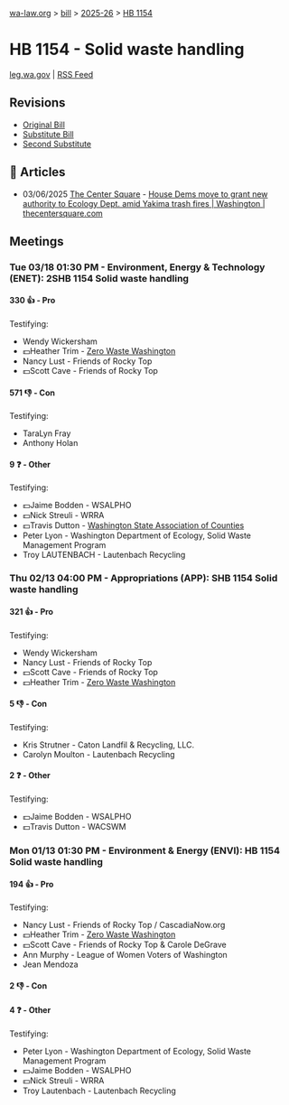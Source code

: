 [wa-law.org](/) > [bill](/bill/) > [2025-26](/bill/2025-26/) > [HB 1154](/bill/2025-26/hb/1154/)

# HB 1154 - Solid waste handling
[leg.wa.gov](https://app.leg.wa.gov/billsummary?BillNumber=1154&Year=2025&Initiative=false) | [RSS Feed](./rss.xml)

## Revisions
* [Original Bill](1/)
* [Substitute Bill](S/)
* [Second Substitute](S2/)

## 📰 Articles
* 03/06/2025 [The Center Square](/org/the_center_square/) - [House Dems move to grant new authority to Ecology Dept. amid Yakima trash fires | Washington | thecentersquare.com](https://www.thecentersquare.com/washington/article_05fb14d0-fadd-11ef-b984-67b70fff5b2f.html#:~:text=Second%20Substitute%20House%20Bill%201154)

## Meetings
### Tue 03/18 01:30 PM - Environment, Energy & Technology (ENET): 2SHB 1154 Solid waste handling
#### 330 👍 - Pro
Testifying:
* Wendy Wickersham
* 💵Heather Trim - [Zero Waste Washington](/org/zero_waste_washington/)
* Nancy Lust - Friends of Rocky Top
* 💵Scott Cave - Friends of Rocky Top

#### 571 👎 - Con
Testifying:
* TaraLyn Fray
* Anthony Holan

#### 9 ❓ - Other
Testifying:
* 💵Jaime Bodden - WSALPHO
* 💵Nick Streuli - WRRA
* 💵Travis Dutton - [Washington State Association of Counties](/org/washington_state_association_of_counties/)
* Peter Lyon - Washington Department of Ecology, Solid Waste Management Program
* Troy LAUTENBACH - Lautenbach Recycling

### Thu 02/13 04:00 PM - Appropriations (APP): SHB 1154 Solid waste handling
#### 321 👍 - Pro
Testifying:
* Wendy Wickersham
* Nancy Lust - Friends of Rocky Top
* 💵Scott Cave - Friends of Rocky Top
* 💵Heather Trim - [Zero Waste Washington](/org/zero_waste_washington/)

#### 5 👎 - Con
Testifying:
* Kris Strutner - Caton Landfil & Recycling, LLC.
* Carolyn Moulton - Lautenbach Recycling

#### 2 ❓ - Other
Testifying:
* 💵Jaime Bodden - WSALPHO
* 💵Travis Dutton - WACSWM

### Mon 01/13 01:30 PM - Environment & Energy (ENVI): HB 1154 Solid waste handling
#### 194 👍 - Pro
Testifying:
* Nancy Lust - Friends of Rocky Top / CascadiaNow.org
* 💵Heather Trim - [Zero Waste Washington](/org/zero_waste_washington/)
* 💵Scott Cave - Friends of Rocky Top & Carole DeGrave
* Ann Murphy - League of Women Voters of Washington
* Jean Mendoza

#### 2 👎 - Con

#### 4 ❓ - Other
Testifying:
* Peter Lyon - Washington Department of Ecology, Solid Waste Management Program
* 💵Jaime Bodden - WSALPHO
* 💵Nick Streuli - WRRA
* Troy Lautenbach - Lautenbach Recycling
